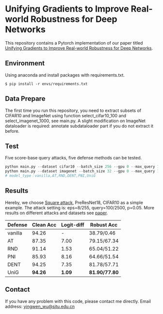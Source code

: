 # **Unifying** **Gradients** to Improve Real-world Robustness for Deep Networks

This repository contains a Pytorch implementation of our paper titled [Unifying Gradients to Improve Real-world Robustness for Deep Networks](https://arxiv.org/abs/2208.06228).

## Environment

Using anaconda and install packages with requirements.txt.

```python-repl
$ pip install -r envs/requirements.txt
```

## Data Prepare

The first time you run this repository, you need to extract subsets of CIFAR10 and ImageNet using function select_cifar10_100 and select_imagenet_1000, see main.py. A slight modification on ImageNet dataloader is required: annotate subdataloader part if you do not extract it before.

## Test

Five score-base query attacks, five defense methods can be tested.

```python
python main.py --dataset cifar10 --batch_size 256 --gpu 0 --max_query 100 --p 0.05 --model_type UniG --delta 0.5 --epochs_ 1 --lr_ 10 --eval
python main.py --dataset imagenet --batch_size 32 --gpu 0 --max_query 100 --p 0.8 --model_type UniG --delta 0.1 --epochs_ 1 --lr_ 1 --eval
# model_type：vanilla,AT,RND,DENT,PNI,UniG
```

## Results

Hereby, we choose [Square attack](https://github.com/max-andr/square-attack), PreResNet18, CIFAR10 as a simple example. The attack setting is: eps=8/255, query=100/2500, p=0.05. More results on different attacks and datasets see [paper](https://arxiv.org/abs/2208.06228).

| Defense | Clean Acc       | Logit-diff     | Robust Acc            |
| ------- | --------------- | -------------- | --------------------- |
| vanilla | 94.26           | -              | 38.79/0.46            |
| AT      | 87.35           | 7.00           | 79.15/67.34           |
| RND     | 91.14           | 1.53           | 65.04/51.22           |
| PNI     | 85.93           | 8.16           | 64.66/51.54           |
| DENT    | 94.25           | 7.35           | 81.78/57.71           |
| UniG    | **94.26** | **1.09** | **81.90/77.80** |

## Contact

If you have any problem with this code, please contact me directly. Email address: yingwen_wu@sjtu.edu.cn

